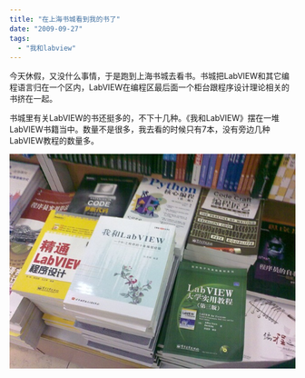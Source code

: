 ```yaml
---
title: "在上海书城看到我的书了"
date: "2009-09-27"
tags: 
  - "我和labview"
---
```


今天休假，又没什么事情，于是跑到上海书城去看书。书城把LabVIEW和其它编程语言归在一个区内，LabVIEW在编程区最后面一个柜台跟程序设计理论相关的书挤在一起。

书城里有关LabVIEW的书还挺多的，不下十几种。《我和LabVIEW》摆在一堆LabVIEW书籍当中。数量不是很多，我去看的时候只有7本，没有旁边几种LabVIEW教程的数量多。



![](images/8bf215459417684a664d7bbc55c5da57.jpg)
